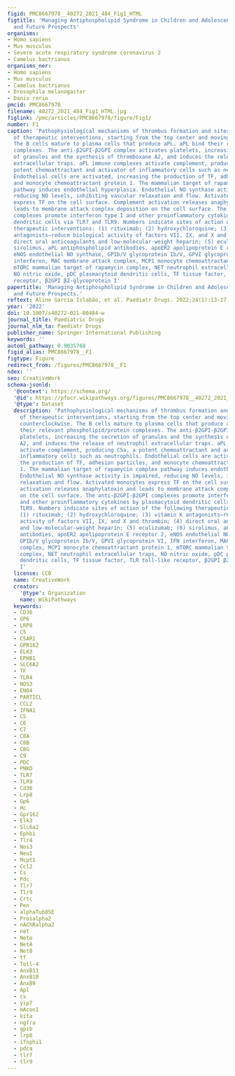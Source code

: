 ```yaml
---
figid: PMC8667978__40272_2021_484_Fig1_HTML
figtitle: 'Managing Antiphospholipid Syndrome in Children and Adolescents: Current
  and Future Prospects'
organisms:
- Homo sapiens
- Mus musculus
- Severe acute respiratory syndrome coronavirus 2
- Camelus bactrianus
organisms_ner:
- Homo sapiens
- Mus musculus
- Camelus bactrianus
- Drosophila melanogaster
- Danio rerio
pmcid: PMC8667978
filename: 40272_2021_484_Fig1_HTML.jpg
figlink: /pmc/articles/PMC8667978/figure/Fig1/
number: F1
caption: 'Pathophysiological mechanisms of thrombus formation and sites of action
  of therapeutic interventions, starting from the top center and moving roughly counterclockwise.
  The B cells mature to plasma cells that produce aPL. aPL bind their relevant phospholipid/protein
  complexes. The anti-β2GPI-β2GPI complex activates platelets, increasing the secretion
  of granules and the synthesis of thromboxane A2, and induces the release of neutrophil
  extracellular traps. aPL immune complexes activate complement, producing C5a, a
  potent chemoattractant and activator of inflammatory cells such as neutrophils.
  Endothelial cells are activated, increasing the production of TF, adhesion particles,
  and monocyte chemoattractant protein 1. The mammalian target of rapamycin complex
  pathway induces endothelial hyperplasia. Endothelial NO synthase activity is impaired,
  reducing NO levels, inhibiting vascular relaxation and flow. Activated monocytes
  express TF on the cell surface. Complement activation releases anaphylatoxin and
  leads to membrane attack complex deposition on the cell surface. The anti-β2GPI-β2GPI
  complexes promote interferon type I and other proinflammatory cytokines by plasmacytoid
  dendritic cells via TLR7 and TLR9. Numbers indicate sites of action of the following
  therapeutic interventions: (1) rituximab; (2) hydroxychloroquine; (3) vitamin K
  antagonists—reduce biological activity of factors VII, IX, and X and thrombin; (4)
  direct oral anticoagulants and low-molecular-weight heparin; (5) eculizumab; (6)
  sirolimus, aPL antiphospholipid antibodies, apoER2 apolipoprotein E receptor 2,
  eNOS endothelial NO synthase, GPIb/V glycoprotein Ib/V, GPVI glycoprotein VI, IFN
  interferon, MAC membrane attack complex, MCP1 monocyte chemoattractant protein 1,
  mTORC mammalian target of rapamycin complex, NET neutrophil extracellular traps,
  NO nitric oxide, pDC plasmacytoid dendritic cells, TF tissue factor, TLR toll-like
  receptor, β2GPI β2-glycoprotein I'
papertitle: 'Managing Antiphospholipid Syndrome in Children and Adolescents: Current
  and Future Prospects.'
reftext: Aline Garcia Islabão, et al. Paediatr Drugs. 2022;24(1):13-27.
year: '2022'
doi: 10.1007/s40272-021-00484-w
journal_title: Paediatric Drugs
journal_nlm_ta: Paediatr Drugs
publisher_name: Springer International Publishing
keywords: ''
automl_pathway: 0.9035768
figid_alias: PMC8667978__F1
figtype: Figure
redirect_from: /figures/PMC8667978__F1
ndex: ''
seo: CreativeWork
schema-jsonld:
  '@context': https://schema.org/
  '@id': https://pfocr.wikipathways.org/figures/PMC8667978__40272_2021_484_Fig1_HTML.html
  '@type': Dataset
  description: 'Pathophysiological mechanisms of thrombus formation and sites of action
    of therapeutic interventions, starting from the top center and moving roughly
    counterclockwise. The B cells mature to plasma cells that produce aPL. aPL bind
    their relevant phospholipid/protein complexes. The anti-β2GPI-β2GPI complex activates
    platelets, increasing the secretion of granules and the synthesis of thromboxane
    A2, and induces the release of neutrophil extracellular traps. aPL immune complexes
    activate complement, producing C5a, a potent chemoattractant and activator of
    inflammatory cells such as neutrophils. Endothelial cells are activated, increasing
    the production of TF, adhesion particles, and monocyte chemoattractant protein
    1. The mammalian target of rapamycin complex pathway induces endothelial hyperplasia.
    Endothelial NO synthase activity is impaired, reducing NO levels, inhibiting vascular
    relaxation and flow. Activated monocytes express TF on the cell surface. Complement
    activation releases anaphylatoxin and leads to membrane attack complex deposition
    on the cell surface. The anti-β2GPI-β2GPI complexes promote interferon type I
    and other proinflammatory cytokines by plasmacytoid dendritic cells via TLR7 and
    TLR9. Numbers indicate sites of action of the following therapeutic interventions:
    (1) rituximab; (2) hydroxychloroquine; (3) vitamin K antagonists—reduce biological
    activity of factors VII, IX, and X and thrombin; (4) direct oral anticoagulants
    and low-molecular-weight heparin; (5) eculizumab; (6) sirolimus, aPL antiphospholipid
    antibodies, apoER2 apolipoprotein E receptor 2, eNOS endothelial NO synthase,
    GPIb/V glycoprotein Ib/V, GPVI glycoprotein VI, IFN interferon, MAC membrane attack
    complex, MCP1 monocyte chemoattractant protein 1, mTORC mammalian target of rapamycin
    complex, NET neutrophil extracellular traps, NO nitric oxide, pDC plasmacytoid
    dendritic cells, TF tissue factor, TLR toll-like receptor, β2GPI β2-glycoprotein
    I'
  license: CC0
  name: CreativeWork
  creator:
    '@type': Organization
    name: WikiPathways
  keywords:
  - CD36
  - GP6
  - LRP8
  - C5
  - C5AR1
  - GPR162
  - ELK3
  - EPHB1
  - SLC6A2
  - TF
  - TLR4
  - NOS3
  - ENO4
  - PARTICL
  - CCL2
  - IFNA1
  - CS
  - C6
  - C7
  - C8A
  - C8B
  - C8G
  - C9
  - PDC
  - PNKD
  - TLR7
  - TLR9
  - Cd36
  - Lrp8
  - Gp6
  - Hc
  - Gpr162
  - Elk3
  - Slc6a2
  - Ephb1
  - Tlr4
  - Nos3
  - Neu1
  - Mcpt1
  - Ccl2
  - Cs
  - Pdc
  - Tlr7
  - Tlr9
  - Crtc
  - Pen
  - alphaTub85E
  - Prosalpha2
  - nAChRalpha2
  - net
  - Neto
  - NetA
  - NetB
  - tf
  - Toll-4
  - AnxB11
  - AnxB10
  - AnxB9
  - Apl
  - cs
  - yip7
  - mAcon1
  - kita
  - ngfra
  - gpib
  - lrp8
  - ifnphi1
  - pdca
  - tlr7
  - tlr9
---
```

